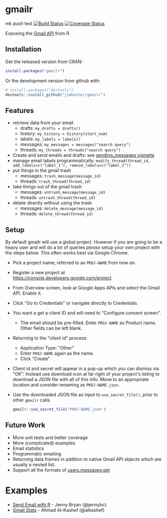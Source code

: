 # gmailr #
mk push test
[![Build Status](https://travis-ci.org/jimhester/gmailr.svg?branch=master)](https://travis-ci.org/jimhester/gmailr)
[![Coverage Status](https://coveralls.io/repos/jimhester/gmailr/badge.svg)](https://coveralls.io/r/jimhester/gmailr)

Exposing the [Gmail API](https://developers.google.com/gmail/api/overview) from R.

## Installation ##

Get the released version from CRAN:

```R
install.packages("gmailr")
```

Or the development version from github with:

```R
# install.packages("devtools")
devtools::install_github("jimhester/gmailr")
```

## Features ##
- retrieve data from your email
  - drafts: `my_drafts = drafts()`
  - history: `my_history = history(start_num)`
  - labels: `my_labels = labels()`
  - messages: `my_messages = messages("search query")`
  - threads: `my_threads = threads("search query")`
- Create and send emails and drafts: see [sending_messages vignette](https://github.com/jimhester/gmailr/blob/master/vignettes/sending_messages.Rmd)
- manage email labels programmatically: `modify_thread(thread_id, add_labels=c("label_1"), remove_labels=c("label_2"))`
- put things in the gmail trash
  - messages: `trash_message(message_id)`
  - threads: `trash_thread(thread_id)`
- take things out of the gmail trash
  - messages: `untrash_message(message_id)`
  - threads: `untrash_thread(thread_id)`
- delete directly without using the trash
  - messages: `delete_message(message_id)`
  - threads: `delete_thread(thread_id)`

## Setup ##

By default gmailr will use a global project.  However if you are going to be a heavy user and will do a lot of queries _please_ setup your own project with the steps below. This often works best via Google Chrome.

* Pick a project name; referred to as `PROJ-NAME` from now on.
* Register a new project at <https://console.developers.google.com/project>.
* From Overview screen, look at Google Apps APIs and select the Gmail API. Enable it.
* Click "Go to Credentials" or navigate directly to Credentials.
* You want a get a client ID and will need to "Configure consent screen".
  - The email should be pre-filled. Enter `PROJ-NAME` as Product name. Other fields can be left blank.
* Returning to the "client id" process:
  - Application Type: "Other"
  - Enter `PROJ-NAME` again as the name.
  - Click "Create"
* Client id and secret will appear in a pop-up which you can dismiss via "OK". Instead use download icon at far right of your project's listing to download a JSON file with all of this info. Move to an appropriate location and consider renaming as `PROJ-NAME.json`.
* Use the downloaded JSON file as input to `use_secret_file()`, prior to other `gmailr` calls.

  ```R
  gmailr::use_secret_file('PROJ-NAME.json')
  ```

## Future Work ##

- More unit tests and better coverage
- More (complicated) examples
- Email statistics
- Programmatic emailing
- Returning data frames in addition to native Gmail API objects which are usually a nested list.
- Support all the formats of [users.messages:get](https://developers.google.com/gmail/api/v1/reference/users/messages/get)

# Examples #
- [Send Email with R](https://github.com/jennybc/send-email-with-r) - Jenny Bryan (@jennybc)
- [Gmail Stats](https://github.com/alkashef/gmailstats) - Ahmad Al-Kashef (@alkashef)

